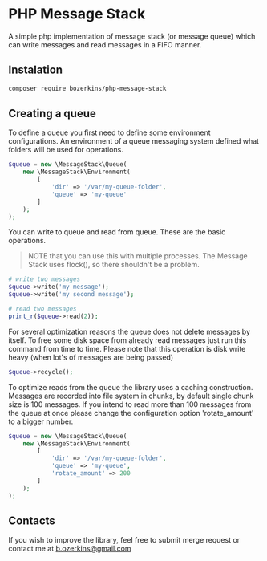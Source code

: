 # PHP Message Stack
A simple php implementation of message stack (or message queue) which 
can write messages and read messages in a FIFO manner.

## Instalation
```sh
composer require bozerkins/php-message-stack
```

## Creating a queue
To define a queue you first need to define some environment configurations.
An environment of a queue messaging system defined what folders will be used for operations.
```php
$queue = new \MessageStack\Queue(
    new \MessageStack\Environment(
        [
            'dir' => '/var/my-queue-folder',
            'queue' => 'my-queue'
        ]
    );
);
```

You can write to queue and read from queue. These are the basic operations.

> NOTE that you can use this with multiple processes. The Message Stack uses flock(), so there shouldn't be a problem.

```php
# write two messages
$queue->write('my message');
$queue->write('my second message');

# read two messages
print_r($queue->read(2));
```

For several optimization reasons the queue does not delete messages by itself.
To free some disk space from already read messages just run this command from time to time.
Please note that this operation is disk write heavy (when lot's of messages are being passed)
```php
$queue->recycle();
```

To optimize reads from the queue the library uses a caching construction. 
Messages are recorded into file system in chunks, by default single chunk size is 100 messages.
If you intend to read more than 100 messages from the queue at once please change the configuration option 'rotate_amount' to a bigger number.
```php
$queue = new \MessageStack\Queue(
    new \MessageStack\Environment(
        [
            'dir' => '/var/my-queue-folder',
            'queue' => 'my-queue',
            'rotate_amount' => 200
        ]
    );
);
```

## Contacts
If you wish to improve the library, feel free to submit merge request or contact me at b.ozerkins@gmail.com